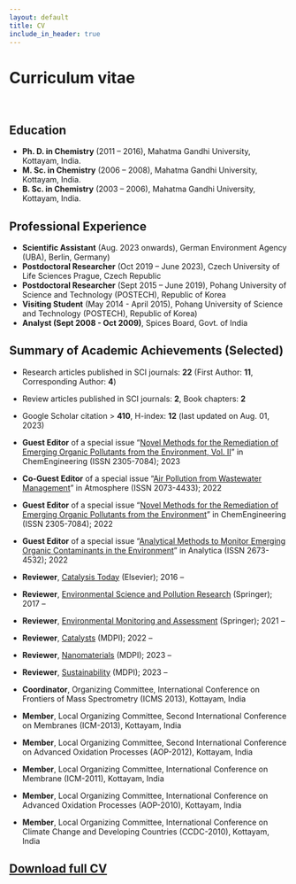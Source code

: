 ```yaml
---
layout: default
title: CV
include_in_header: true
---
```


<style>
    tab1 { padding-left: 4em; }
</style>

<h1>Curriculum vitae</h1>

<p style="text-align: justify;"><tab1></tab1></p>

<h2>Education</h2>

- <b>Ph. D. in Chemistry</b> (2011 – 2016), Mahatma Gandhi University, Kottayam, India.
- <b>M. Sc. in Chemistry</b> (2006 – 2008), Mahatma Gandhi University, Kottayam, India.
- <b>B. Sc. in Chemistry</b> (2003 – 2006), Mahatma Gandhi University, Kottayam, India.


<h2>Professional Experience</h2>

- <b>Scientific Assistant</b> (Aug. 2023 onwards), German Environment Agency (UBA), Berlin, Germany)
- <b>Postdoctoral Researcher</b> (Oct 2019 – June 2023), Czech University of Life Sciences Prague, Czech Republic
- <b>Postdoctoral Researcher</b> (Sept 2015 – June 2019), Pohang University of Science and Technology (POSTECH), Republic of Korea
- <b>Visiting Student</b> (May 2014 - April 2015), Pohang University of Science and Technology (POSTECH), Republic of Korea)
- <b>Analyst (Sept 2008 - Oct 2009)</b>, Spices Board, Govt. of India

<h2>Summary of Academic Achievements (Selected)</h2>

- Research articles published in SCI journals: <b>22</b> (First Author: <b>11</b>, Corresponding Author: <b>4</b>)
- Review articles published in SCI journals: <b>2</b>, Book chapters: <b>2</b>
- Google Scholar citation > <b>410</b>, H-index: <b>12</b> (last updated on Aug. 01, 2023)
- <b>Guest Editor</b> of a special issue “<a href="https://www.mdpi.com/journal/ChemEngineering/special_issues/VB2R1T3H03" target="_blank">Novel Methods for the Remediation of Emerging Organic Pollutants from the Environment, Vol. II</a>” in ChemEngineering (ISSN 2305-7084); 2023
- <b>Co-Guest Editor</b> of a special issue “<a href="https://www.mdpi.com/journal/atmosphere/special_issues/Air_Wastewater" target="_blank">Air Pollution from Wastewater Management</a>” in Atmosphere (ISSN 2073-4433); 2022
- <b>Guest Editor</b> of a special issue “<a href="https://www.mdpi.com/journal/ChemEngineering/special_issues/remediation_organic_pollutants" target="_blank">Novel Methods for the Remediation of Emerging Organic Pollutants from the Environment</a>” in ChemEngineering (ISSN 2305-7084); 2022
- <b>Guest Editor</b> of a special issue “<a href="https://www.mdpi.com/journal/analytica/special_issues/analytical_methods_organic_contaminants" target="_blank">Analytical Methods to Monitor Emerging Organic Contaminants in the Environment</a>” in Analytica (ISSN 2673-4532); 2022
- <b>Reviewer</b>, <a href="https://www.sciencedirect.com/journal/catalysis-today" target="_blank">Catalysis Today</a> (Elsevier); 2016 –
- <b>Reviewer</b>, <a href="https://www.springer.com/journal/11356" target="_blank">Environmental Science and Pollution Research</a> (Springer); 2017 –
- <b>Reviewer</b>, <a href="https://www.springer.com/journal/10661" target="_blank">Environmental Monitoring and Assessment</a> (Springer); 2021 –
- <b>Reviewer</b>, <a href="https://www.mdpi.com/journal/catalysts" target="_blank">Catalysts</a> (MDPI); 2022 –

- <b>Reviewer</b>, <a href="https://www.mdpi.com/journal/nanomaterials" target="_blank">Nanomaterials</a> (MDPI); 2023 –
- <b>Reviewer</b>, <a href="https://www.mdpi.com/journal/sustainability" target="_blank">Sustainability</a> (MDPI); 2023 –
- <b>Coordinator</b>, Organizing Committee, International Conference on Frontiers of Mass Spectrometry (ICMS 2013), Kottayam, India
- <b>Member</b>, Local Organizing Committee, Second International Conference on Membranes (ICM-2013), Kottayam, India
- <b>Member</b>, Local Organizing Committee, Second International Conference on Advanced Oxidation Processes (AOP-2012), Kottayam, India
- <b>Member</b>, Local Organizing Committee, International Conference on Membrane (ICM-2011), Kottayam, India
- <b>Member</b>, Local Organizing Committee, International Conference on Advanced Oxidation Processes (AOP-2010), Kottayam, India
- <b>Member</b>, Local Organizing Committee, International Conference on Climate Change and Developing Countries (CCDC-2010), Kottayam, India

<h2><a href="https://github.com/sunilsresearch/sunilsresearch.github.io/blob/master/assets/Dr-SunilPaulMathew_CV.pdf?raw=true" target="_blank">Download full CV</a></h2>
